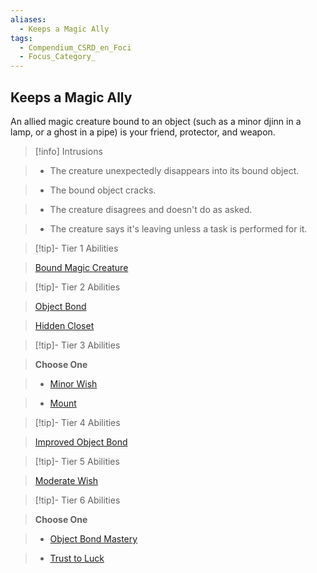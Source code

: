 ```yaml
---
aliases:
  - Keeps a Magic Ally
tags:
  - Compendium_CSRD_en_Foci
  - Focus_Category_
---
```

  
    
## Keeps a Magic Ally    
An allied magic creature bound to an object (such as a minor djinn in a lamp, or a ghost in a pipe) is your friend, protector, and weapon.    
  
>[!info] Intrusions    
>- The creature unexpectedly disappears into its bound object.    
>- The bound object cracks.    
>- The creature disagrees and doesn't do as asked.    
>- The creature says it's leaving unless a task is performed for it.    
  
  
>[!tip]- Tier 1 Abilities    
> [Bound Magic Creature](Bound-Magic-Creature.md)    
  
  
>[!tip]- Tier 2 Abilities    
> [Object Bond](Object-Bond.md)    
> [Hidden Closet](Hidden-Closet.md)    
  
  
>[!tip]- Tier 3 Abilities    
> **Choose One**    
>- [Minor Wish](Minor-Wish.md)    
>- [Mount](Mount.md)    
  
  
>[!tip]- Tier 4 Abilities    
> [Improved Object Bond](Improved-Object-Bond.md)    
  
  
>[!tip]- Tier 5 Abilities    
> [Moderate Wish](Moderate-Wish.md)    
  
  
>[!tip]- Tier 6 Abilities    
> **Choose One**    
>- [Object Bond Mastery](Object-Bond-Mastery.md)    
>- [Trust to Luck](Trust-to-Luck.md)